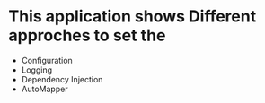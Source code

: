 # This application shows Different approches to set the #
- Configuration
- Logging
- Dependency Injection
- AutoMapper
